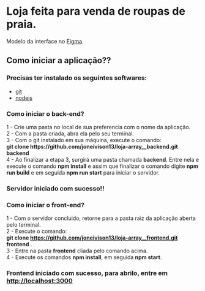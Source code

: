 # Loja feita para venda de roupas de praia.

Modelo da interface no [Figma](https://www.figma.com/file/QDQwPjiXvMeXzfjp6lJaWq/Loja?node-id=0%3A1).

## Como iniciar a aplicação??

### Precisas ter instalado os seguintes softwares:  
  * [git](https://git-scm.com/downloads)
  * [nodejs](https://nodejs.org/en/download/)  

<h3>Como iniciar o back-end?<br></h3>
  1 - Crie uma pasta no local de sua preferencia com o nome da aplicação.<br>
  2 - Com a pasta criada, abra ela pelo seu terminal.<br>
  3 - Com o git instalado em sua máquina, execute o comando: <br>
 <b>git clone https://github.com/joneivison13/loja-array__backend.git backend</b><br>
  4 - Ao finalizar a etapa 3, surgirá uma pasta chamada <b>backend</b>. Entre nela e execute o comando <b>npm install</b> e assim que finalizar o comando digite <b>npm run build</b> e em seguida <b>npm run start</b> para iniciar o servidor.
  <h3>Servidor iniciado com sucesso!!</h3>


### Como iniciar o front-end?
  1 - Com o servidor concluido, retorne para a pasta raiz da aplicação aberta pelo terminal.<br>
  2 - Execute o comando:<br> **git clone https://github.com/joneivison13/loja-array__frontend.git frontend** .<br>
  3 - Entre na pasta **frontend** cliada pelo comando acima. <br>
  4 - Execute os comandos **npm install**, em seguida **npm start**.
  <h3>Frontend iniciado com sucesso, para abrilo, entre em <a href="http://localhost:3000">http://localhost:3000</a></h3>